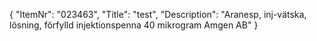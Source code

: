 {
  "ItemNr": "023463",
  "Title": "test",
  "Description": "Aranesp, inj-vätska, lösning, förfylld injektionspenna 40 mikrogram Amgen AB"
}